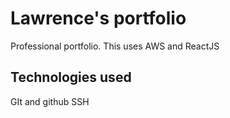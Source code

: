 # Lawrence's portfolio
Professional portfolio. This uses AWS and ReactJS

## Technologies used

GIt and github
SSH
